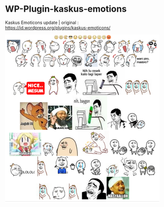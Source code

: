 # WP-Plugin-kaskus-emotions
Kaskus Emoticons update | original : https://id.wordpress.org/plugins/kaskus-emoticons/

![Screenshoot](https://raw.githubusercontent.com/py7hon/WP-Plugin-kaskus-emotions/master/gnome-shell-screenshot-HG0H6Y.png "Screenshoot")
